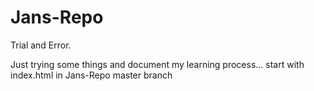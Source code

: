 # Jans-Repo
Trial and Error.

Just trying some things and document my learning process...
start with index.html in Jans-Repo master branch
